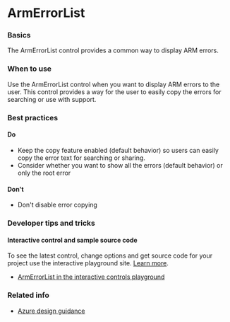 ﻿# ArmErrorList

 
<a name="basics"></a>
### Basics
The ArmErrorList control provides a common way to display ARM errors.


<!-- TODO get an IMAGE to embed here -->

<!-- TODO get an SAMPLE CODE to embed here -->

 
<a name="when-to-use"></a>
### When to use
Use the ArmErrorList control when you want to display ARM errors to the user.  This control provides a way for the user to easily copy the errors for searching or use with support. 


 
<a name="best-practices"></a>
### Best practices

<a name="best-practices-do"></a>
#### Do

* Keep the copy feature enabled (default behavior) so users can easily copy the error text for searching or sharing.
* Consider whether you want to show all the errors (default behavior) or only the root error

<a name="best-practices-don-t"></a>
#### Don&#39;t

* Don't disable error copying



 
<a name="developer-tips-and-tricks"></a>
### Developer tips and tricks



<a name="developer-tips-and-tricks-interactive-control-and-sample-source-code"></a>
#### Interactive control and sample source code
To see the latest control, change options and get source code for your project use the interactive playground site.  [Learn more](./top-extensions-controls-playground.md).

*  <a href="https://ms.portal.azure.com/?Microsoft_Azure_Playground=true#blade/Microsoft_Azure_Playground/ControlsIndexBlade/ArmErrorList_create_Playground" target="_blank">ArmErrorList in the interactive controls playground</a>

 


 
<a name="related-info"></a>
### Related info

<!-- TODO link to Figma -->

* [Azure design guidance](http://aka.ms/portalfx/design)


